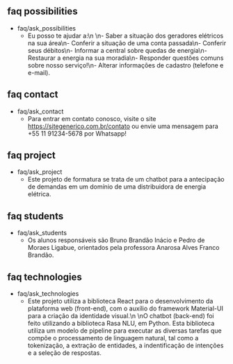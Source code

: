 ## faq possibilities
* faq/ask_possibilities
  - Eu posso te ajudar a:\n \n-  Saber a situação dos geradores elétricos na sua área\n-  Conferir a situação de uma conta passada\n-  Conferir seus débitos\n-  Informar a central sobre quedas de energia\n-  Restaurar a energia na sua moradia\n-  Responder questões comuns sobre nosso serviço!\n-  Alterar informações de cadastro (telefone e e-mail).

## faq contact
* faq/ask_contact
  - Para entrar em contato conosco, visite o site https://sitegenerico.com.br/contato ou envie uma mensagem para +55 11 91234-5678 por Whatsapp!

## faq project
* faq/ask_project
  - Este projeto de formatura se trata de um chatbot para a antecipação de demandas em um domínio de uma distribuidora de energia elétrica.

## faq students
* faq/ask_students
  - Os alunos responsáveis são Bruno Brandão Inácio e Pedro de Moraes Ligabue, orientados pela professora Anarosa Alves Franco Brandão.
  
## faq technologies
* faq/ask_technologies
  - Este projeto utiliza a biblioteca React para o desenvolvimento da plataforma web (front-end), com o auxílio do framework Material-UI para a criação da identidade visual.\n \nO chatbot (back-end) foi feito utilizando a biblioteca Rasa NLU, em Python. Esta biblioteca utiliza um modelo de pipeline para executar as diversas tarefas que compõe o processamento de linguagem natural, tal como a tokenização, a extração de entidades, a indentificação de intenções e a seleção de respostas.
